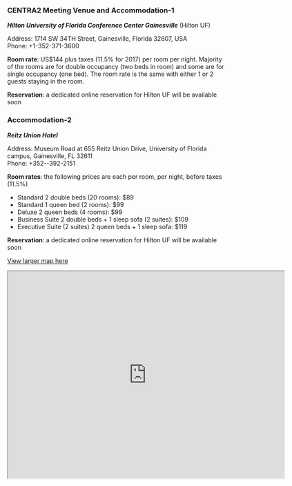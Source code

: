 
### CENTRA2 Meeting Venue and Accommodation-1

<strong><i> Hilton University of Florida Conference Center Gainesville</i></strong> (Hilton UF) <br />

Address: 1714 SW 34TH Street, Gainesville, Florida 32607, USA <br />
Phone: +1-352-371-3600

<strong> Room rate</strong>: US$144 plus taxes (11.5% for 2017) per room per night. Majority of the rooms are for double occupancy (two beds in room) and some are for single occupancy (one bed). The room rate is the same with either 1 or 2 guests staying in the room. 

<strong>Reservation</strong>: a dedicated online reservation for Hilton UF will be available soon

### Accommodation-2

<strong><i> Reitz Union Hotel</i></strong>

Address: Museum Road at 655 Reitz Union Drive, University of Florida campus, Gainesville, FL 32611 <br />
Phone: +352--392-2151

<strong>Room rates</strong>: the following prices are each per room, per night, before taxes (11.5%)
* Standard 2 double beds (20 rooms): $89 
* Standard 1 queen bed (2 rooms): $99
* Deluxe 2 queen beds (4 rooms): $99
* Business Suite 2 double beds + 1 sleep sofa (2 suites): $109
* Executive Suite (2 suites) 2 queen beds + 1 sleep sofa: $119

<strong>Reservation</strong>: a dedicated online reservation for Hilton UF will be available soon

<a href="https://goo.gl/AjSyvS" target="_blank">View larger map here</a>
<iframe src="https://www.google.com/maps/d/embed?mid=1y8tewMB7Ku4CbS0yLdHUf7iQ4JU" width="640" height="480"></iframe>

